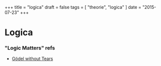 +++
title = "logica"
draft = false
tags = [
    "theorie",
    "logica"
]
date = "2015-07-23"
+++
# Logica 

### "Logic Matters" refs 

  * [Gödel without Tears](http://www.logicmatters.net/igt/godel-without-tears/)
